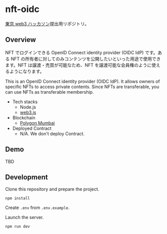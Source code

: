 # nft-oidc

[東京 web3 ハッカソン](https://tokyo.akindo.io/)提出用リポジトリ。

## Overview

NFT でログインできる OpenID Connect identity provider (OIDC IdP) です。ある NFT の所有者に対してのみコンテンツを公開したいといった用途で使用できます。NFT は譲渡・売買が可能なため、NFT を譲渡可能な会員権のように使えるようになります。

This is an OpenID Connect identity provider (OIDC IdP). It allows owners of specific NFTs to access private contents. Since NFTs are transferable, you can use NFTs as transferable membership.

- Tech stacks
  - Node.js
  - [web3.js](https://github.com/web3/web3.js#readme)
- Blockchain
  - [Polygon Mumbai](https://wiki.polygon.technology/docs/develop/network-details/network/#mumbai-pos-testnet)
- Deployed Contract
  - N/A. We don't deploy Contract.

## Demo

TBD

## Development

Clone this repository and prepare the project.

```
npm install
```

Create `.env` from `.env.example`.

Launch the server.

```
npm run dev
```
